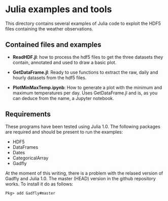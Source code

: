 # Julia examples and tools

This directory contains several examples of Julia code to exploit the HDF5 files
containing the weather observations.

## Contained files and examples

- **ReadHDF.jl**: how to process the hdf5 files to get the three datasets they
contain, annotated and used to draw a basic plot.

- **GetDataFrame.jl**: Ready to use functions to extract the raw, daily and hourly
datasets from the hdf5 files.

- **PlotMinMaxTemp.ipynb**: How to generate a plot with the minimum and maximum
temperatures per day. Uses GetDataFrame.jl and is, as you can deduce from the
name, a Jupyter notebook.

## Requirements

These programs have been tested using Julia 1.0. The following packages are
required and should be present to run the examples:

- HDF5
- DataFrames
- Dates
- CategoricalArray
- Gadfly

At the moment of this writing, there is a problem with the relased version of
Gadfly and Julia 1.0. The master (HEAD) version in the github repository works.
To install it do as follows:

```
Pkg> add Gadfly#master
```
